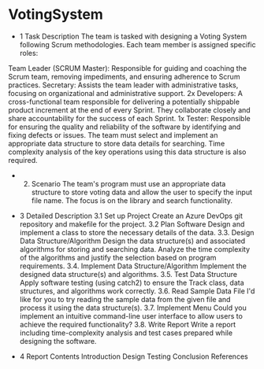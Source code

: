 # VotingSystem

- 1 Task Description
The team is tasked with designing a Voting System following Scrum methodologies. Each team member is assigned specific roles:

Team Leader (SCRUM Master): Responsible for guiding and coaching the Scrum team, removing impediments, and ensuring adherence to Scrum practices.
Secretary: Assists the team leader with administrative tasks, focusing on organizational and administrative support.
2x Developers: A cross-functional team responsible for delivering a potentially shippable product increment at the end of every Sprint. They collaborate closely and share accountability for the success of each Sprint.
1x Tester: Responsible for ensuring the quality and reliability of the software by identifying and fixing defects or issues.
The team must select and implement an appropriate data structure to store data details for searching. Time complexity analysis of the key operations using this data structure is also required.
- 2. Scenario
The team's program must use an appropriate data structure to store voting data and allow the user to specify the input file name. The focus is on the library and search functionality.

- 3 Detailed Description
3.1 Set up Project
Create an Azure DevOps git repository and makefile for the project.
3.2 Plan Software
Design and implement a class to store the necessary details of the data.
3.3. Design Data Structure/Algorithm
Design the data structure(s) and associated algorithms for storing and searching data.
Analyze the time complexity of the algorithms and justify the selection based on program requirements.
3.4. Implement Data Structure/Algorithm
Implement the designed data structure(s) and algorithms.
3.5. Test Data Structure
Apply software testing (using catch2) to ensure the Track class, data structures, and algorithms work correctly.
3.6. Read Sample Data File
I'd like for you to try reading the sample data from the given file and process it using the data structure(s).
3.7. Implement Menu
Could you implement an intuitive command-line user interface to allow users to achieve the required functionality?
3.8. Write Report
Write a report including time-complexity analysis and test cases prepared while designing the software.
- 4 Report Contents
Introduction
Design
Testing
Conclusion
References


